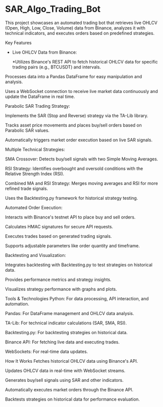# SAR_Algo_Trading_Bot

This project showcases an automated trading bot that retrieves live OHLCV (Open, High, Low, Close, Volume) data from Binance, analyzes it with technical indicators, and executes orders based on predefined strategies.

Key Features
* Live OHLCV Data from Binance:

  *Utilizes Binance's REST API to fetch historical OHLCV data for specific trading pairs (e.g., BTCUSDT) and intervals.

Processes data into a Pandas DataFrame for easy manipulation and analysis.

Uses a WebSocket connection to receive live market data continuously and update the DataFrame in real time.

Parabolic SAR Trading Strategy:

Implements the SAR (Stop and Reverse) strategy via the TA-Lib library.

Tracks asset price movements and places buy/sell orders based on Parabolic SAR values.

Automatically triggers market order execution based on live SAR signals.

Multiple Technical Strategies:

SMA Crossover: Detects buy/sell signals with two Simple Moving Averages.

RSI Strategy: Identifies overbought and oversold conditions with the Relative Strength Index (RSI).

Combined MA and RSI Strategy: Merges moving averages and RSI for more refined trade signals.

Uses the Backtesting.py framework for historical strategy testing.

Automated Order Execution:

Interacts with Binance's testnet API to place buy and sell orders.

Calculates HMAC signatures for secure API requests.

Executes trades based on generated trading signals.

Supports adjustable parameters like order quantity and timeframe.

Backtesting and Visualization:

Integrates backtesting with Backtesting.py to test strategies on historical data.

Provides performance metrics and strategy insights.

Visualizes strategy performance with graphs and plots.

Tools & Technologies
Python: For data processing, API interaction, and automation.

Pandas: For DataFrame management and OHLCV data analysis.

TA-Lib: For technical indicator calculations (SAR, SMA, RSI).

Backtesting.py: For backtesting strategies on historical data.

Binance API: For fetching live data and executing trades.

WebSockets: For real-time data updates.

How It Works
Fetches historical OHLCV data using Binance's API.

Updates OHLCV data in real-time with WebSocket streams.

Generates buy/sell signals using SAR and other indicators.

Automatically executes market orders through the Binance API.

Backtests strategies on historical data for performance evaluation.

